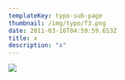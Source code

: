 ```yaml
---
templateKey: typo-sub-page
thumbnail: /img/typo/f3.png
date: 2011-03-16T04:59:59.653Z
title: x
description: "x"
---
```


![](/img/typo/fb.png)